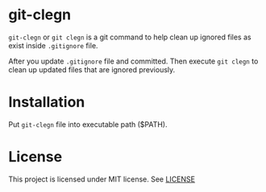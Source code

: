 # git-clegn

`git-clegn` or `git clegn` is a git command to help clean up ignored files as exist inside `.gitignore` file.

After you update `.gitignore` file and committed. Then execute `git clegn` to clean up updated files that are ignored previously.

# Installation

Put `git-clegn` file into executable path ($PATH).

# License

This project is licensed under MIT license. See [LICENSE](https://github.com/haxpor/git-clegn/blob/master/LICENSE)
